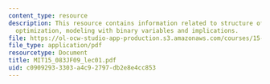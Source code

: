 ```yaml
---
content_type: resource
description: This resource contains information related to structure of class, integer
  optimization, modeling with binary variables and implications.
file: https://ol-ocw-studio-app-production.s3.amazonaws.com/courses/15-083j-integer-programming-and-combinatorial-optimization-fall-2009/c09092933303a4c92797db2e8e4cc853_MIT15_083JF09_lec01.pdf
file_type: application/pdf
resourcetype: Document
title: MIT15_083JF09_lec01.pdf
uid: c0909293-3303-a4c9-2797-db2e8e4cc853
---
```

